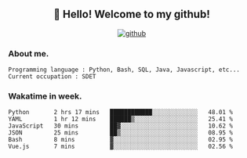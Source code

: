 <h2 align="center">👋 Hello! Welcome to my github! </h2>
<p align="center">
  <a href="https://github.com/usergwen"><img src="https://img.shields.io/badge/GitHub-24292e" alt="github"></a>
</p>

### About me.

```Plain Text
Programming language : Python, Bash, SQL, Java, Javascript, etc...
Current occupation : SDET
```
### Wakatime in week.

<!--START_SECTION:waka-->

```text
Python       2 hrs 17 mins   ████████████░░░░░░░░░░░░░   48.01 %
YAML         1 hr 12 mins    ██████▒░░░░░░░░░░░░░░░░░░   25.41 %
JavaScript   30 mins         ██▓░░░░░░░░░░░░░░░░░░░░░░   10.62 %
JSON         25 mins         ██▒░░░░░░░░░░░░░░░░░░░░░░   08.95 %
Bash         8 mins          ▓░░░░░░░░░░░░░░░░░░░░░░░░   02.95 %
Vue.js       7 mins          ▓░░░░░░░░░░░░░░░░░░░░░░░░   02.56 %
```

<!--END_SECTION:waka-->
